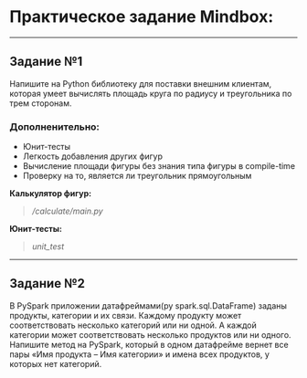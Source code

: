 # Практическое задание Mindbox:
___
## Задание №1
Напишите на Python библиотеку для поставки внешним клиентам, которая умеет вычислять площадь круга по радиусу и треугольника по трем сторонам.
### Дополненительно:
+ Юнит-тесты
+ Легкость добавления других фигур
+ Вычисление площади фигуры без знания типа фигуры в compile-time
+ Проверку на то, является ли треугольник прямоугольным

**Калькулятор фигур:** 
> */calculate/main.py*

**Юнит-тесты:**
>*unit_test*
___
## Задание №2
В PySpark приложении датафреймами(py spark.sql.DataFrame) заданы продукты, категории и их связи. Каждому продукту может соответствовать несколько категорий или ни одной. А каждой категории может соответствовать несколько продуктов или ни одного. Напишите метод на PySpark, который в одном датафрейме вернет все пары «Имя продукта – Имя категории» и имена всех продуктов, у которых нет категорий.